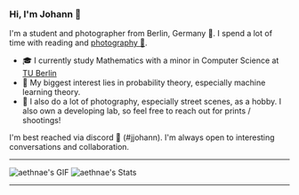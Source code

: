 ### Hi, I'm Johann 👋

I'm a student and photographer from Berlin, Germany 🐻. I spend a lot of time with reading and [photography 📸](https://www.instagram.com/johann.klf/).

- 🎓 I currently study Mathematics with a minor in Computer Science at [TU Berlin](https://www.tu.berlin/en/?ddaysbb13=)
- 🔭 My biggest interest lies in probability theory, especially machine learning theory.
- 🎥 I also do a lot of photography, especially street scenes, as a hobby. I also own a developing lab, so feel free to reach out for prints / shootings!

I'm best reached via discord 👾 (#jjohann). I'm always open to interesting conversations and collaboration.

---

![aethnae's GIF](https://imgur.com/gallery/its-raining-pixels-9Nr7rwe)
![aethnae's Stats](https://github-readme-stats.vercel.app/api?username=aethnae&theme=prussian&show_icons=true&hide_border=true&count_private=true)


----
